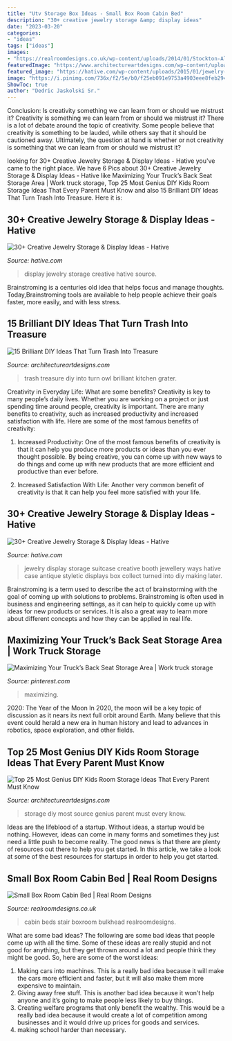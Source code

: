```yaml
---
title: "Utv Storage Box Ideas - Small Box Room Cabin Bed"
description: "30+ creative jewelry storage &amp; display ideas"
date: "2023-03-20"
categories:
- "ideas"
tags: ["ideas"]
images:
- "https://realroomdesigns.co.uk/wp-content/uploads/2014/01/Stockton-Altrincham-Boxroom-cabin-bed-1-1024x768.jpg"
featuredImage: "https://www.architectureartdesigns.com/wp-content/uploads/2015/01/822.jpg"
featured_image: "https://hative.com/wp-content/uploads/2015/01/jewelry-storage-display-ideas/35-vintage-suitcase-jewelry-storage.jpg"
image: "https://i.pinimg.com/736x/f2/5e/b0/f25eb091e9753a4903eee8feb2949522.jpg"
ShowToc: true
author: "Dedric Jaskolski Sr."
---
```



Conclusion: Is creativity something we can learn from or should we mistrust it?
Creativity is something we can learn from or should we mistrust it?
There is a lot of debate around the topic of creativity. Some people believe that creativity is something to be lauded, while others say that it should be cautioned away. Ultimately, the question at hand is whether or not creativity is something that we can learn from or should we mistrust it?

	

		
looking for 30+ Creative Jewelry Storage &amp; Display Ideas - Hative you've came to the right place. We have 6 Pics about 30+ Creative Jewelry Storage &amp; Display Ideas - Hative like Maximizing Your Truck’s Back Seat Storage Area | Work truck storage, Top 25 Most Genius DIY Kids Room Storage Ideas That Every Parent Must Know and also 15 Brilliant DIY Ideas That Turn Trash Into Treasure. Here it is:
		
    
## 30+ Creative Jewelry Storage &amp; Display Ideas - Hative

<img loading=lazy src="https://hative.com/wp-content/uploads/2015/01/jewelry-storage-display-ideas/22-jewelry-storage-display-ideas.jpg" onerror="this.onerror=null;this.src='https://tse2.mm.bing.net/th?id=OIP.QTYojMsHxAUaXdXwJ7jSrwHaLK&amp;pid=15.1';" alt="30+ Creative Jewelry Storage &amp; Display Ideas - Hative">

_Source: hative.com_

>display jewelry storage creative hative source. 

	

Brainstroming is a centuries old idea that helps focus and manage thoughts. Today,Brainstroming tools are available to help people achieve their goals faster, more easily, and with less stress.

    
## 15 Brilliant DIY Ideas That Turn Trash Into Treasure

<img loading=lazy src="https://www.architectureartdesigns.com/wp-content/uploads/2016/10/15-Brilliant-DIY-Ideas-That-Turn-Trash-Into-Treasure-5.jpg" onerror="this.onerror=null;this.src='https://tse2.mm.bing.net/th?id=OIP.GJT7_lUot_ulBTsz5uUgGgHaJ3&amp;pid=15.1';" alt="15 Brilliant DIY Ideas That Turn Trash Into Treasure">

_Source: architectureartdesigns.com_

>trash treasure diy into turn owl brilliant kitchen grater. 

	

Creativity in Everyday Life: What are some benefits?
Creativity is key to many people’s daily lives. Whether you are working on a project or just spending time around people, creativity is important. There are many benefits to creativity, such as increased productivity and increased satisfaction with life. Here are some of the most famous benefits of creativity: 
1) Increased Productivity: One of the most famous benefits of creativity is that it can help you produce more products or ideas than you ever thought possible. By being creative, you can come up with new ways to do things and come up with new products that are more efficient and productive than ever before. 

2) Increased Satisfaction With Life: Another very common benefit of creativity is that it can help you feel more satisfied with your life.

    
## 30+ Creative Jewelry Storage &amp; Display Ideas - Hative

<img loading=lazy src="https://hative.com/wp-content/uploads/2015/01/jewelry-storage-display-ideas/35-vintage-suitcase-jewelry-storage.jpg" onerror="this.onerror=null;this.src='https://tse1.mm.bing.net/th?id=OIP.-n6g8CTWpb8rThBtSNvKlAHaJ4&amp;pid=15.1';" alt="30+ Creative Jewelry Storage &amp; Display Ideas - Hative">

_Source: hative.com_

>jewelry display storage suitcase creative booth jewellery ways hative case antique styletic displays box collect turned into diy making later. 

	

Brainstroming is a term used to describe the act of brainstorming with the goal of coming up with solutions to problems. Brainstroming is often used in business and engineering settings, as it can help to quickly come up with ideas for new products or services. It is also a great way to learn more about different concepts and how they can be applied in real life.

    
## Maximizing Your Truck’s Back Seat Storage Area | Work Truck Storage

<img loading=lazy src="https://i.pinimg.com/736x/f2/5e/b0/f25eb091e9753a4903eee8feb2949522.jpg" onerror="this.onerror=null;this.src='https://tse2.mm.bing.net/th?id=OIP.9Zy1Pt51_GYsE9CTH_TT7gHaLa&amp;pid=15.1';" alt="Maximizing Your Truck’s Back Seat Storage Area | Work truck storage">

_Source: pinterest.com_

>maximizing. 

	

2020: The Year of the Moon
In 2020, the moon will be a key topic of discussion as it nears its next full orbit around Earth. Many believe that this event could herald a new era in human history and lead to advances in robotics, space exploration, and other fields.

    
## Top 25 Most Genius DIY Kids Room Storage Ideas That Every Parent Must Know

<img loading=lazy src="https://www.architectureartdesigns.com/wp-content/uploads/2015/01/822.jpg" onerror="this.onerror=null;this.src='https://tse3.mm.bing.net/th?id=OIP.h3hZa0DMTPJ3BrES3hG60wHaLH&amp;pid=15.1';" alt="Top 25 Most Genius DIY Kids Room Storage Ideas That Every Parent Must Know">

_Source: architectureartdesigns.com_

>storage diy most source genius parent must every know. 

	

Ideas are the lifeblood of a startup. Without ideas, a startup would be nothing. However, ideas can come in many forms and sometimes they just need a little push to become reality. The good news is that there are plenty of resources out there to help you get started. In this article, we take a look at some of the best resources for startups in order to help you get started.

    
## Small Box Room Cabin Bed | Real Room Designs

<img loading=lazy src="https://realroomdesigns.co.uk/wp-content/uploads/2014/01/Stockton-Altrincham-Boxroom-cabin-bed-1-1024x768.jpg" onerror="this.onerror=null;this.src='https://tse1.mm.bing.net/th?id=OIP.WL5vOlg7P3VdrAAOtSuolQHaFj&amp;pid=15.1';" alt="Small Box Room Cabin Bed | Real Room Designs">

_Source: realroomdesigns.co.uk_

>cabin beds stair boxroom bulkhead realroomdesigns. 

	

What are some bad ideas?
The following are some bad ideas that people come up with all the time. Some of these ideas are really stupid and not good for anything, but they get thrown around a lot and people think they might be good. So, here are some of the worst ideas:
1) Making cars into machines. This is a really bad idea because it will make the cars more efficient and faster, but it will also make them more expensive to maintain.
2) Giving away free stuff. This is another bad idea because it won’t help anyone and it’s going to make people less likely to buy things.
3) Creating welfare programs that only benefit the wealthy. This would be a really bad idea because it would create a lot of competition among businesses and it would drive up prices for goods and services.
4) making school harder than necessary.

